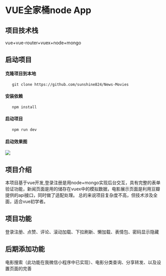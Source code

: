VUE全家桶node App 
===================================  

项目技术栈
-----------------------------------
vue+vue-router+vuex+node+mongo

启动项目
-----------------------------------  
 #### 克隆项目到本地
       git clone https://github.com/sunshine824/News-Movies
 #### 安装依赖
       npm install
 #### 启动项目
       npm run dev
 #### 启动效果图
 ![](https://github.com/sunshine824/vue-node/blob/master/static/1.gif) 

项目介绍
----------------------------------- 
本项目基于vue开发,登录注册是用node+mongo实现后台交互，具有完整的表单验证功能，新闻页面是用的储存在vuex中的模拟数据，电影展示页面是利用豆瓣提供的api接口，同时做了适配处理。
总的来说项目复杂度不高，但技术涉及全面，适合vue初学者。

项目功能
-----------------------------------
登录注册、点赞、评论、滚动加载、下拉刷新、懒加载、表情包、密码显示隐藏

后期添加功能
-----------------------------------
电影搜索（此功能在我微信小程序中已实现）、电影分类查询、分享转发、以及设置页面的完善
